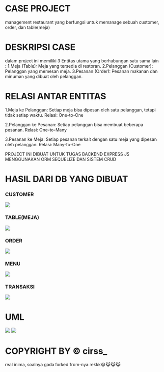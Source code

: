 # CASE PROJECT
management restaurant yang berfungsi untuk memanage sebuah customer, order, dan table(meja)

# DESKRIPSI CASE
dalam project ini memiliki 3 Entitas utama yang berhubungan satu sama lain :
1.Meja (Table): Meja yang tersedia di restoran.
2.Pelanggan (Customer): Pelanggan yang memesan meja.
3.Pesanan (Order): Pesanan makanan dan minuman yang dibuat oleh pelanggan.

# RELASI ANTAR ENTITAS
1.Meja ke Pelanggan: Setiap meja bisa dipesan oleh satu pelanggan, tetapi tidak setiap waktu.
    Relasi: One-to-One

2.Pelanggan ke Pesanan: Setiap pelanggan bisa membuat beberapa pesanan.
    Relasi: One-to-Many

3.Pesanan ke Meja: Setiap pesanan terkait dengan satu meja yang dipesan oleh pelanggan.
    Relasi: Many-to-One

PROJECT INI DIBUAT UNTUK TUGAS BACKEND EXPRESS JS MENGGUNAKAN ORM SEQUELIZE DAN SISTEM CRUD

# HASIL DARI DB YANG DIBUAT

### CUSTOMER
<img src="./img/customer.jpg">

### TABLE(MEJA)
<img src="./img/table.jpg">

### ORDER
<img src="./img/order.jpg">

### MENU
<img src="./img/menuu.jpg">

### TRANSAKSI
<img src="./img/transaksi.jpg">

# UML
<img src="./img/uml_classdiagram.jpg">
<img src="./img/uml_erd.jpg">

# COPYRIGHT BY © cirss_
real inima, soalnya gada forked from-nya rekkk😂😹😹😹